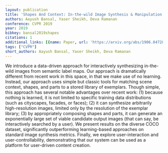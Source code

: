 ```yaml
---
layout: publication
title: 'Shapes And Context: In-the-wild Image Synthesis & Manipulation'
authors: Aayush Bansal, Yaser Sheikh, Deva Ramanan
conference: CVPR 2019
year: 2019
bibkey: bansal2019shapes
citations: 1
additional_links: [{name: Paper, url: 'https://arxiv.org/abs/1906.04728'}]
tags: ["CVPR"]
short_authors: Aayush Bansal, Yaser Sheikh, Deva Ramanan
---
```

We introduce a data-driven approach for interactively synthesizing
in-the-wild images from semantic label maps. Our approach is dramatically
different from recent work in this space, in that we make use of no learning.
Instead, our approach uses simple but classic tools for matching scene context,
shapes, and parts to a stored library of exemplars. Though simple, this
approach has several notable advantages over recent work: (1) because nothing
is learned, it is not limited to specific training data distributions (such as
cityscapes, facades, or faces); (2) it can synthesize arbitrarily
high-resolution images, limited only by the resolution of the exemplar library;
(3) by appropriately composing shapes and parts, it can generate an
exponentially large set of viable candidate output images (that can say, be
interactively searched by a user). We present results on the diverse COCO
dataset, significantly outperforming learning-based approaches on standard
image synthesis metrics. Finally, we explore user-interaction and
user-controllability, demonstrating that our system can be used as a platform
for user-driven content creation.